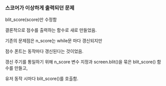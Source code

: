 ### 스코어가 이상하게 출력되던 문제

blit_score(score)만 수정함  

결론적으로 점수를 출력하는 함수로 새로 만들었음.

기존의 문제점은 n_score는 while문 마다 갱신되지만

점수 폰트는 동작마다 갱신된다는 것이었음.

갱신 주기를 통일하기 위해 n_score 변수 지정과 screen.blit()을 묶은 blit_score() 함수를 만들고,

유저 동작 시마다 blit_score()를 호출함.